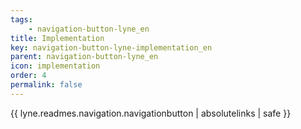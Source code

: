 ```yaml
---
tags: 
    - navigation-button-lyne_en
title: Implementation
key: navigation-button-lyne-implementation_en
parent: navigation-button-lyne_en
icon: implementation
order: 4
permalink: false  
---
```

{{ lyne.readmes.navigation.navigationbutton | absolutelinks | safe }}


